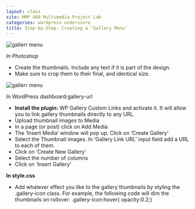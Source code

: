 ```yaml
---
layout: class
site: MMP 460 Multimedia Project Lab
categories: wordpress underscore
title: Step-by-Step: Creating a ‘Gallery Menu’
---
```


![gallerr menu]({{site.url}}/assets/gallery-menu.jpg)

*In Photoshop*

- Create the thumbnails. Include any text if it is part of the design.
- Make sure to crop them to their final, and identical size.

![gallerr menu]({{site.url}}/assets/gallery-url.jpg)

In WordPress dashboard:gallery-url

- **Install the plugin:** WP Gallery Custom Links and activate it. It will allow you to link gallery thumbnails directly to any URL.
- Upload thumbnail images to Media
- In a page (or post) click on Add Media
- The ‘Insert Media’ window will pop up. Click on ‘Create Gallery’
- Select the Thumbnail images. In ‘Gallery Link URL’ input field add a URL to each of them.
- Click on ‘Create New Gallery’
- Select the number of columns
- Click on ‘Insert Gallery’

**In style.css**

- Add whatever effect you like to the gallery thumbnails by styling the .gallery-icon class. For example, the following code will dim the thumbnails on rollover:
.gallery-icon:hover{ opacity:0.2;}
